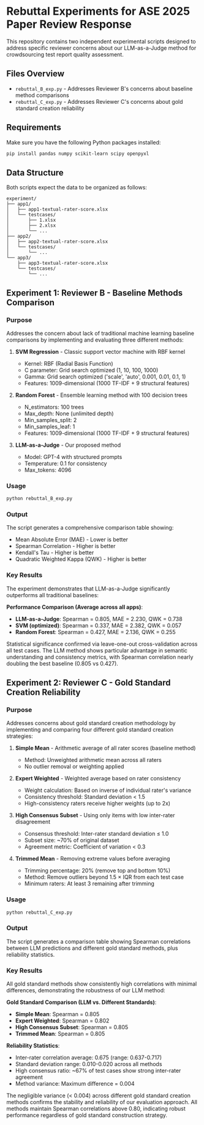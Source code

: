 # Rebuttal Experiments for ASE 2025 Paper Review Response

This repository contains two independent experimental scripts designed to address specific reviewer concerns about our LLM-as-a-Judge method for crowdsourcing test report quality assessment.

## Files Overview

- `rebuttal_B_exp.py` - Addresses Reviewer B's concerns about baseline method comparisons
- `rebuttal_C_exp.py` - Addresses Reviewer C's concerns about gold standard creation reliability

## Requirements

Make sure you have the following Python packages installed:

```bash
pip install pandas numpy scikit-learn scipy openpyxl
```

## Data Structure

Both scripts expect the data to be organized as follows:
```
experiment/
├── app1/
│   ├── app1-textual-rater-score.xlsx
│   └── testcases/
│       ├── 1.xlsx
│       ├── 2.xlsx
│       └── ...
├── app2/
│   ├── app2-textual-rater-score.xlsx
│   └── testcases/
│       └── ...
└── app3/
    ├── app3-textual-rater-score.xlsx
    └── testcases/
        └── ...
```

## Experiment 1: Reviewer B - Baseline Methods Comparison

### Purpose
Addresses the concern about lack of traditional machine learning baseline comparisons by implementing and evaluating three different methods:

1. **SVM Regression** - Classic support vector machine with RBF kernel
   - Kernel: RBF (Radial Basis Function)
   - C parameter: Grid search optimized (1, 10, 100, 1000)
   - Gamma: Grid search optimized ('scale', 'auto', 0.001, 0.01, 0.1, 1)
   - Features: 1009-dimensional (1000 TF-IDF + 9 structural features)

2. **Random Forest** - Ensemble learning method with 100 decision trees
   - N_estimators: 100 trees
   - Max_depth: None (unlimited depth)
   - Min_samples_split: 2
   - Min_samples_leaf: 1
   - Features: 1009-dimensional (1000 TF-IDF + 9 structural features)

3. **LLM-as-a-Judge** - Our proposed method
   - Model: GPT-4 with structured prompts
   - Temperature: 0.1 for consistency
   - Max_tokens: 4096

### Usage
```bash
python rebuttal_B_exp.py
```

### Output
The script generates a comprehensive comparison table showing:
- Mean Absolute Error (MAE) - Lower is better
- Spearman Correlation - Higher is better  
- Kendall's Tau - Higher is better
- Quadratic Weighted Kappa (QWK) - Higher is better

### Key Results
The experiment demonstrates that LLM-as-a-Judge significantly outperforms all traditional baselines:

**Performance Comparison (Average across all apps)**:
- **LLM-as-a-Judge**: Spearman = 0.805, MAE = 2.230, QWK = 0.738
- **SVM (optimized)**: Spearman = 0.337, MAE = 2.382, QWK = 0.057  
- **Random Forest**: Spearman = 0.427, MAE = 2.136, QWK = 0.255

Statistical significance confirmed via leave-one-out cross-validation across all test cases. The LLM method shows particular advantage in semantic understanding and consistency metrics, with Spearman correlation nearly doubling the best baseline (0.805 vs 0.427).

## Experiment 2: Reviewer C - Gold Standard Creation Reliability

### Purpose
Addresses concerns about gold standard creation methodology by implementing and comparing four different gold standard creation strategies:

1. **Simple Mean** - Arithmetic average of all rater scores (baseline method)
   - Method: Unweighted arithmetic mean across all raters
   - No outlier removal or weighting applied

2. **Expert Weighted** - Weighted average based on rater consistency
   - Weight calculation: Based on inverse of individual rater's variance
   - Consistency threshold: Standard deviation < 1.5
   - High-consistency raters receive higher weights (up to 2x)

3. **High Consensus Subset** - Using only items with low inter-rater disagreement
   - Consensus threshold: Inter-rater standard deviation ≤ 1.0
   - Subset size: ~70% of original dataset
   - Agreement metric: Coefficient of variation < 0.3

4. **Trimmed Mean** - Removing extreme values before averaging
   - Trimming percentage: 20% (remove top and bottom 10%)
   - Method: Remove outliers beyond 1.5 × IQR from each test case
   - Minimum raters: At least 3 remaining after trimming

### Usage
```bash
python rebuttal_C_exp.py
```

### Output
The script generates a comparison table showing Spearman correlations between LLM predictions and different gold standard methods, plus reliability statistics.

### Key Results
All gold standard methods show consistently high correlations with minimal differences, demonstrating the robustness of our LLM method:

**Gold Standard Comparison (LLM vs. Different Standards)**:
- **Simple Mean**: Spearman = 0.805
- **Expert Weighted**: Spearman = 0.802
- **High Consensus Subset**: Spearman = 0.805  
- **Trimmed Mean**: Spearman = 0.805

**Reliability Statistics**:
- Inter-rater correlation average: 0.675 (range: 0.637-0.717)
- Standard deviation range: 0.010-0.020 across all methods
- High consensus ratio: ~67% of test cases show strong inter-rater agreement
- Method variance: Maximum difference = 0.004

The negligible variance (< 0.004) across different gold standard creation methods confirms the stability and reliability of our evaluation approach. All methods maintain Spearman correlations above 0.80, indicating robust performance regardless of gold standard construction strategy.
